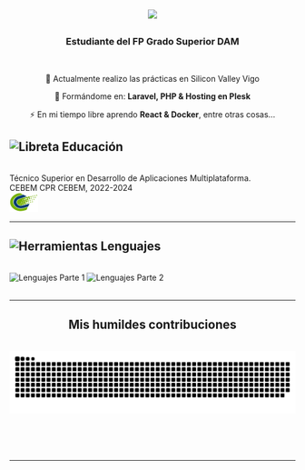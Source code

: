 <h1 align="center">
    <img src="https://readme-typing-svg.herokuapp.com/?font=Righteous&size=35&center=true&vCenter=true&width=500&height=70&duration=4000&lines=Hey!+👋;+Soy+Héctor...+el+DAMnificado!;" />

<h3 align="center">Estudiante del FP Grado Superior DAM</h3>

<br/>

<div align="center">
 
 🔭 Actualmente realizo las prácticas en Silicon Valley Vigo
 
 🌱 Formándome en: **Laravel, PHP & Hosting en Plesk**

⚡ En mi tiempo libre aprendo **React & Docker**, entre otras cosas...

 </div>

<h2>
  <img src="https://img.icons8.com/ios-filled/50/000000/book.png" alt="Libreta" width="30" height="30"/> Educación
</h2>
<br/>
<div>
  Técnico Superior en Desarrollo de Aplicaciones Multiplataforma.
  <br/>
  CEBEM CPR CEBEM, 2022-2024
  <br/>
  <img src="CEBEM.png" alt="CEBEM" />
</div>

<hr/>

<h2>
  <img src="https://img.icons8.com/ios-glyphs/30/000000/tools.png" alt="Herramientas" width="30" height="30"/> Lenguajes
</h2>
<br/>
<div>
  <img src="https://skillicons.dev/icons?i=bootstrap,html,github,git" alt="Lenguajes Parte 1" />
  <img src="https://skillicons.dev/icons?i=laravel,nodejs,react,python,javascript,django,hibernate,java,mysql" alt="Lenguajes Parte 2" />
  <br/>
</div>


<br/>
<hr/>

<div align="center">
  <h2>Mis humildes contribuciones</h2>
  <br>
  <img alt="snake eating my contributions" src="https://raw.githubusercontent.com/salesp07/salesp07/output/github-contribution-grid-snake.svg" />
  
  <br/><br/><br/>
</div>

<hr/>

